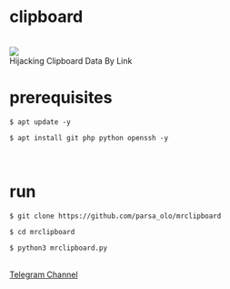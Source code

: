 <h1>clipboard</h1>
<br />
<img src="mrclipboard.jpg" />
<br />
Hijacking Clipboard Data By Link
<br />
<h1>prerequisites</h1>
<pre>
<code>$ apt update -y <br />
$ apt install git php python openssh -y</code>
</pre>
<br />
<h1>run</h1>
<pre>
<code>$ git clone https://github.com/parsa_olo/mrclipboard <br />
$ cd mrclipboard <br />
$ python3 mrclipboard.py</code>
</pre> <br />
<a href="https://t.me/parsa_olohack">Telegram Channel</a>
